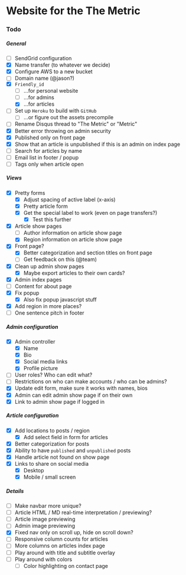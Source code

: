 # Website for the The Metric

### Todo

##### General
- [ ] SendGrid configuration
- [x] Name transfer (to whatever we decide)
- [x] Configure AWS to a new bucket
- [ ] Domain name (@jason?)
- [x] `Friendly_id`
  - [ ] ...for personal website
  - [ ] ...for admins
  - [x] ...for articles
- [ ] Set up `Heroku` to build with `GitHub`
  - [ ] ...or figure out the assets precompile
- [ ] Rename Disqus thread to "The Metric" or "Metric"
- [x] Better error throwing on admin security
- [x] Published only on front page
- [x] Show that an article is unpublished if this is an admin on index page
- [ ] Search for articles by name
- [ ] Email list in footer / popup
- [ ] Tags only when article open

##### Views
- [x] Pretty forms
  -  [x] Adjust spacing of active label (x-axis)
  - [x] Pretty article form
  - [x] Get the special label to work (even on page transfers?)
    - [x] Test this further
- [x] Article show pages
  - [ ] Author information on article show page
  - [x] Region information on article show page
- [x] Front page?
  - [x] Better categorization and section titles on front page
  - [ ] Get feedback on this (@team)
- [x] Clean up admin show pages
  - [x] Maybe export articles to their own cards?
- [x] Admin index pages
- [ ] Content for about page
- [x] Fix popup
  - [x] Also fix popup javascript stuff
- [x] Add region in more places?
- [ ] One sentence pitch in footer

##### Admin configuration
- [x] Admin controller
  - [x] Name
  - [x] Bio
  - [x] Social media links
  - [x] Profile picture
- [ ] User roles? Who can edit what?
- [ ] Restrictions on who can make accounts / who can be admins?
- [x] Update edit form, make sure it works with names, bios
- [x] Admin can edit admin show page if on their own
- [x] Link to admin show page if logged in

##### Article configuration
- [x] Add locations to posts / region
  - [x] Add select field in form for articles
- [x] Better categorization for posts
- [x] Ability to have `published` and `unpublished` posts
- [x] Handle article not found on show page
- [x] Links to share on social media
  - [x] Desktop
  - [x] Mobile / small screen

##### Details
- [ ] Make navbar more unique?
- [ ] Article HTML / MD real-time interpretation / previewing?
- [ ] Article image previewing
- [ ] Admin image previewing
- [x] Fixed nav only on scroll up, hide on scroll down?
- [ ] Responsive column counts for articles
- [ ] More columns on articles index page
- [ ] Play around with title and subtitle overlay
- [ ] Play around with colors
  - [ ] Color highlighting on contact page
